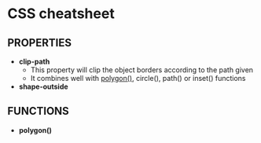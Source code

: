 # CSS cheatsheet

## PROPERTIES
* **clip-path**
    * This property will clip the object borders according to the path given
    * It combines well with [polygon()](#polygon-function), circle(), path() or inset() functions
* **shape-outside**

## FUNCTIONS
* **<a href="polygon-function"></a>polygon()**
